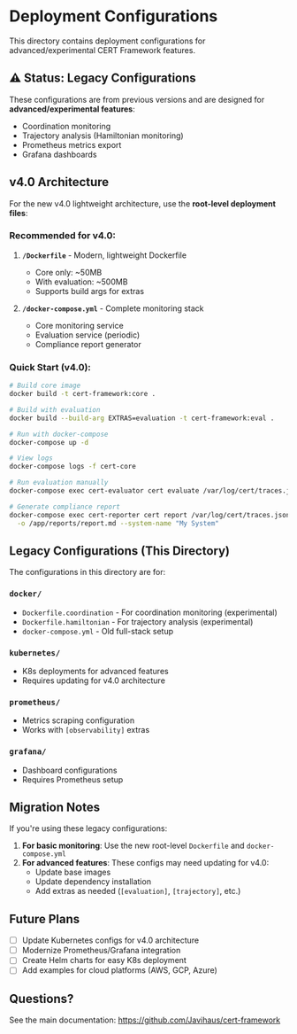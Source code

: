 # Deployment Configurations

This directory contains deployment configurations for advanced/experimental CERT Framework features.

## ⚠️ Status: Legacy Configurations

These configurations are from previous versions and are designed for **advanced/experimental features**:
- Coordination monitoring
- Trajectory analysis (Hamiltonian monitoring)
- Prometheus metrics export
- Grafana dashboards

## v4.0 Architecture

For the new v4.0 lightweight architecture, use the **root-level deployment files**:

### Recommended for v4.0:

1. **`/Dockerfile`** - Modern, lightweight Dockerfile
   - Core only: ~50MB
   - With evaluation: ~500MB
   - Supports build args for extras

2. **`/docker-compose.yml`** - Complete monitoring stack
   - Core monitoring service
   - Evaluation service (periodic)
   - Compliance report generator

### Quick Start (v4.0):

```bash
# Build core image
docker build -t cert-framework:core .

# Build with evaluation
docker build --build-arg EXTRAS=evaluation -t cert-framework:eval .

# Run with docker-compose
docker-compose up -d

# View logs
docker-compose logs -f cert-core

# Run evaluation manually
docker-compose exec cert-evaluator cert evaluate /var/log/cert/traces.jsonl

# Generate compliance report
docker-compose exec cert-reporter cert report /var/log/cert/traces.jsonl \
  -o /app/reports/report.md --system-name "My System"
```

## Legacy Configurations (This Directory)

The configurations in this directory are for:

### `docker/`
- `Dockerfile.coordination` - For coordination monitoring (experimental)
- `Dockerfile.hamiltonian` - For trajectory analysis (experimental)
- `docker-compose.yml` - Old full-stack setup

### `kubernetes/`
- K8s deployments for advanced features
- Requires updating for v4.0 architecture

### `prometheus/`
- Metrics scraping configuration
- Works with `[observability]` extras

### `grafana/`
- Dashboard configurations
- Requires Prometheus setup

## Migration Notes

If you're using these legacy configurations:

1. **For basic monitoring**: Use the new root-level `Dockerfile` and `docker-compose.yml`
2. **For advanced features**: These configs may need updating for v4.0:
   - Update base images
   - Update dependency installation
   - Add extras as needed (`[evaluation]`, `[trajectory]`, etc.)

## Future Plans

- [ ] Update Kubernetes configs for v4.0 architecture
- [ ] Modernize Prometheus/Grafana integration
- [ ] Create Helm charts for easy K8s deployment
- [ ] Add examples for cloud platforms (AWS, GCP, Azure)

## Questions?

See the main documentation: https://github.com/Javihaus/cert-framework
